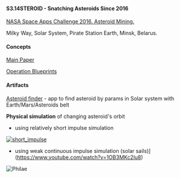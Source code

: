#### S3.14STEROID - Snatching Asteroids Since 2016

[NASA Space Apps Challenge 2016. Asteroid Mining.](https://2016.spaceappschallenge.org/challenges/solar-system/asteroid-mining/projects/s3.14steroid)

Milky Way, Solar System, Pirate Station Earth, Minsk, Belarus.

#### Concepts

[Main Paper](doc/paper.pdf)

[Operation Blueprints](doc/blueprint.pdf)

#### Artifacts

[Asteroid finder](http://theghostbel.github.io/capture-asteroid/) - app to find asteroid by params in Solar system with Earth/Mars/Asteroids belt

**Physical simulation** of changing asteroid's orbit

 *  using relatively short impulse simulation

[![short_impulse](http://img.youtube.com/vi/mwSNx3kNXdc/0.jpg)](https://www.youtube.com/watch?v=mwSNx3kNXdc)

 *  using weak continuous impulse simulation (solar sails)](https://www.youtube.com/watch?v=1OB3MKc2lu8)

![Philae](https://media.giphy.com/media/yoJC2u6vQ5bwZlAHGo/giphy.gif)
